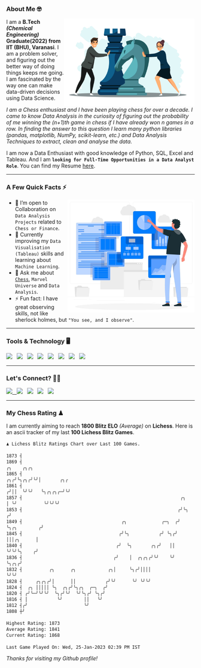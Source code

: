 ### About Me 🤓
<img align="right" alt="Coding" width="350" src="https://github.com/Laxman-Lakhan/Laxman-Lakhan/blob/master/Assets/Chess_Vector.jpg">   

I am a **B.Tech** _**(Chemical Engineering)**_ **Graduate(2022) from IIT (BHU), Varanasi**. I am a problem solver, and figuring out the better way of doing things keeps me going. I am fascinated by the way one can make data-driven decisions using Data Science. 

_I am a Chess enthusiast and I have been playing chess for over a decade. I came to know Data Analysis in the curiosity of figuring out the probability of me winning the (n+1)th game in chess if I have already won n games in a row. In finding the answer to this question I learn many python libraries (pandas, matplotlib, NumPy, scikit-learn, etc.) and Data Analysis Techniques to extract, clean and analyse the data._

I am now a Data Enthusiast with good knowledge of Python, SQL, Excel and Tableau. And I am **`looking for Full-Time Opportunities in a Data Analyst Role`**. You can find my Resume
 [here](https://drive.google.com/file/d/1UIOoogRLj5eGQFQBkuvMmTISZVdl2Ok7/view?usp=sharing).


---

### A Few Quick Facts ⚡️
<img align="right" alt="Coding" width="340" src="https://github.com/Laxman-Lakhan/Laxman-Lakhan/blob/master/Assets/Data_Vector.jpg">   

- 🤝 I’m open to Collaboration on `Data Analysis Projects` related to `Chess or Finance`.
- 📖 Currently improving my `Data Visualisation (Tableau)` skills and learning about `Machine Learning`.
- 💬 Ask me about [`Chess`](https://lichess.org/@/YourKingIsInDanger), `Marvel Universe` and `Data Analysis`.
- ⚡️ Fun fact: I have great observing skills, not like sherlock holmes, but `"You see, and I observe"`.

---
### Tools & Technology 🖥

<img src="https://img.shields.io/badge/Python-white?logo=Python&logoColor=ColorName&style=ShieldStyle" /> &nbsp;
<img src="https://img.shields.io/badge/MySQL-white?logo=MySQL&logoColor=ColorName&style=ShieldStyle" /> &nbsp;
<img src="https://img.shields.io/badge/Tableau-white?logo=Tableau&logoColor=ColorName&style=ShieldStyle" /> &nbsp;
<img src="https://img.shields.io/badge/Excel-white?logo=Microsoft+Excel&logoColor=196F3D&style=ShieldStyle" /> &nbsp;
<img src="https://img.shields.io/badge/Jupyter-white?logo=Jupyter&logoColor=ColorName&style=ShieldStyle" /> &nbsp;
<img src="https://img.shields.io/badge/pandas-white?logo=Pandas&logoColor=000080&style=ShieldStyle" /> &nbsp;
<img src="https://img.shields.io/badge/numpy-white?logo=Numpy&logoColor=85C1E9&style=ShieldStyle" /> &nbsp;
<img src="https://img.shields.io/badge/scikit learn-white?logo=Scikit+Learn&logoColor=ColorName&style=ShieldStyle" /> &nbsp;



---

### Let's Connect? 🫳🏻

<a href="mailto:laxmansingh.lakhan@gmail.com"> <img src="https://img.icons8.com/fluent/48/000000/gmail.png" width="3.5%"/> &nbsp;
[<img src="https://img.icons8.com/color/48/000000/linkedin.png" width="3.5%"/>](https://www.linkedin.com/in/laxman-lakhan/)  &nbsp;
[<img src="https://img.icons8.com/fluent/48/000000/facebook-new.png" width="3.5%"/>](https://www.facebook.com/s.laxmanlakhan/)  &nbsp;
[<img src="https://img.icons8.com/fluent/48/000000/instagram-new.png" width="3.5%"/>](https://www.instagram.com/laxman.lakhan/)  &nbsp;
[<img src="https://img.icons8.com/color/48/000000/twitter.png" width="3.5%"/>](https://twitter.com/laxman__lakhan)  &nbsp;

 ---
  
### My Chess Rating ♟
  
I am currently aiming to reach **1800 Blitz ELO** *(Average)* on **Lichess**. Here is an ascii tracker of my last **100 Lichess Blitz Games**.

  ```
  ♟︎ 𝙻𝚒𝚌𝚑𝚎𝚜𝚜 𝙱𝚕𝚒𝚝𝚣 𝚁𝚊𝚝𝚒𝚗𝚐𝚜 𝙲𝚑𝚊𝚛𝚝 𝚘𝚟𝚎𝚛 𝙻𝚊𝚜𝚝 𝟷00 𝙶𝚊𝚖𝚎𝚜.
  
1873 ┤
1869 ┤                                                                               ╭╮    ╭╮╭╮
1865 ┤                                                                            ╭╮╭╯╰╮╭╮╭╯╰╯│       ╭╮╭
1861 ┤                                                                           ╭╯││  ╰╯╰╯   ╰╮╭╮╭╮╭─╯╰╯
1857 ┤                                                           ╭╮              │ ╰╯          ╰╯╰╯╰╯
1853 ┤                                                          ╭╯╰╮            ╭╯
1849 ┤                                     ╭╮             ╭─╮  ╭╯  ╰╮╭╮        ╭╯
1845 ┤                                    ╭╯╰╮           ╭╯ ╰╮╭╯    │││╭╮      │
1840 ┤                                   ╭╯  ╰╮       ╭╮╭╯   ││     ╰╯╰╯╰╮    ╭╯
1836 ┤                                  ╭╯    │  ╭╮╭╮╭╯╰╯    ╰╯          ╰╮╭╮╭╯
1832 ┤          ╭╮      ╭╮            ╭╮│     ╰╮╭╯││││                    ╰╯╰╯
1828 ┤     ╭╮╭╮╭╯│      ││           ╭╯╰╯      ╰╯ ╰╯╰╯
1824 ┤  ╭╮ │││││ ╰╮  ╭╮╭╯╰╮╭╮  ╭─╮  ╭╯
1820 ┤ ╭╯╰─╯╰╯╰╯  ╰╮╭╯╰╯  ╰╯╰╮╭╯ ╰╮╭╯
1816 ┤ │           ╰╯        ││   ╰╯
1812 ┤╭╯                     ╰╯
1808 ┼╯ 

Highest Rating: 1873
Average Rating: 1841
Current Rating: 1868 

Last Game Played On: Wed, 25-Jan-2023 02:39 PM IST
  ```
  
  
*Thanks for visiting my Github profile!*
